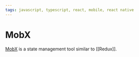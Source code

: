 ```yaml
---
tags: javascript, typescript, react, mobile, react native
---
```


# MobX

[MobX](https://mobx.js.org/README.html) is a state management tool similar to [[Redux]].

